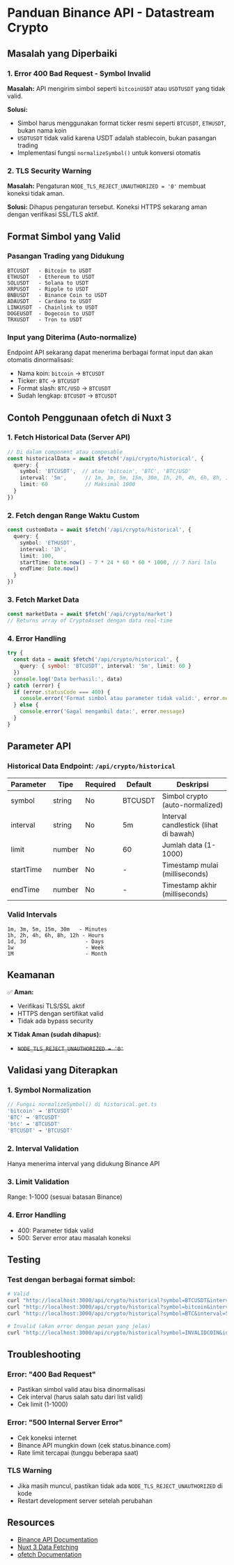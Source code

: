 # Panduan Binance API - Datastream Crypto

## Masalah yang Diperbaiki

### 1. Error 400 Bad Request - Symbol Invalid
**Masalah:** API mengirim simbol seperti `bitcoinUSDT` atau `USDTUSDT` yang tidak valid.

**Solusi:** 
- Simbol harus menggunakan format ticker resmi seperti `BTCUSDT`, `ETHUSDT`, bukan nama koin
- `USDTUSDT` tidak valid karena USDT adalah stablecoin, bukan pasangan trading
- Implementasi fungsi `normalizeSymbol()` untuk konversi otomatis

### 2. TLS Security Warning
**Masalah:** Pengaturan `NODE_TLS_REJECT_UNAUTHORIZED = '0'` membuat koneksi tidak aman.

**Solusi:** Dihapus pengaturan tersebut. Koneksi HTTPS sekarang aman dengan verifikasi SSL/TLS aktif.

## Format Simbol yang Valid

### Pasangan Trading yang Didukung
```
BTCUSDT   - Bitcoin to USDT
ETHUSDT   - Ethereum to USDT
SOLUSDT   - Solana to USDT
XRPUSDT   - Ripple to USDT
BNBUSDT   - Binance Coin to USDT
ADAUSDT   - Cardano to USDT
LINKUSDT  - Chainlink to USDT
DOGEUSDT  - Dogecoin to USDT
TRXUSDT   - Tron to USDT
```

### Input yang Diterima (Auto-normalize)
Endpoint API sekarang dapat menerima berbagai format input dan akan otomatis dinormalisasi:

- Nama koin: `bitcoin` → `BTCUSDT`
- Ticker: `BTC` → `BTCUSDT`
- Format slash: `BTC/USD` → `BTCUSDT`
- Sudah lengkap: `BTCUSDT` → `BTCUSDT`

## Contoh Penggunaan ofetch di Nuxt 3

### 1. Fetch Historical Data (Server API)
```typescript
// Di dalam component atau composable
const historicalData = await $fetch('/api/crypto/historical', {
  query: {
    symbol: 'BTCUSDT',  // atau 'bitcoin', 'BTC', 'BTC/USD'
    interval: '5m',      // 1m, 3m, 5m, 15m, 30m, 1h, 2h, 4h, 6h, 8h, 12h, 1d, 3d, 1w, 1M
    limit: 60            // Maksimal 1000
  }
})
```

### 2. Fetch dengan Range Waktu Custom
```typescript
const customData = await $fetch('/api/crypto/historical', {
  query: {
    symbol: 'ETHUSDT',
    interval: '1h',
    limit: 100,
    startTime: Date.now() - 7 * 24 * 60 * 60 * 1000, // 7 hari lalu
    endTime: Date.now()
  }
})
```

### 3. Fetch Market Data
```typescript
const marketData = await $fetch('/api/crypto/market')
// Returns array of CryptoAsset dengan data real-time
```

### 4. Error Handling
```typescript
try {
  const data = await $fetch('/api/crypto/historical', {
    query: { symbol: 'BTCUSDT', interval: '5m', limit: 60 }
  })
  console.log('Data berhasil:', data)
} catch (error) {
  if (error.statusCode === 400) {
    console.error('Format simbol atau parameter tidak valid:', error.message)
  } else {
    console.error('Gagal mengambil data:', error.message)
  }
}
```

## Parameter API

### Historical Data Endpoint: `/api/crypto/historical`

| Parameter | Tipe | Required | Default | Deskripsi |
|-----------|------|----------|---------|-----------|
| symbol | string | No | BTCUSDT | Simbol crypto (auto-normalized) |
| interval | string | No | 5m | Interval candlestick (lihat di bawah) |
| limit | number | No | 60 | Jumlah data (1-1000) |
| startTime | number | No | - | Timestamp mulai (milliseconds) |
| endTime | number | No | - | Timestamp akhir (milliseconds) |

### Valid Intervals
```
1m, 3m, 5m, 15m, 30m   - Minutes
1h, 2h, 4h, 6h, 8h, 12h - Hours
1d, 3d                   - Days
1w                       - Week
1M                       - Month
```

## Keamanan

✅ **Aman:**
- Verifikasi TLS/SSL aktif
- HTTPS dengan sertifikat valid
- Tidak ada bypass security

❌ **Tidak Aman (sudah dihapus):**
- ~~`NODE_TLS_REJECT_UNAUTHORIZED = '0'`~~

## Validasi yang Diterapkan

### 1. Symbol Normalization
```typescript
// Fungsi normalizeSymbol() di historical.get.ts
'bitcoin' → 'BTCUSDT'
'BTC' → 'BTCUSDT'
'btc' → 'BTCUSDT'
'BTCUSDT' → 'BTCUSDT'
```

### 2. Interval Validation
Hanya menerima interval yang didukung Binance API

### 3. Limit Validation
Range: 1-1000 (sesuai batasan Binance)

### 4. Error Handling
- 400: Parameter tidak valid
- 500: Server error atau masalah koneksi

## Testing

### Test dengan berbagai format simbol:
```bash
# Valid
curl "http://localhost:3000/api/crypto/historical?symbol=BTCUSDT&interval=5m&limit=10"
curl "http://localhost:3000/api/crypto/historical?symbol=bitcoin&interval=5m&limit=10"
curl "http://localhost:3000/api/crypto/historical?symbol=BTC&interval=5m&limit=10"

# Invalid (akan error dengan pesan yang jelas)
curl "http://localhost:3000/api/crypto/historical?symbol=INVALIDCOIN&interval=5m&limit=10"
```

## Troubleshooting

### Error: "400 Bad Request"
- Pastikan simbol valid atau bisa dinormalisasi
- Cek interval (harus salah satu dari list valid)
- Cek limit (1-1000)

### Error: "500 Internal Server Error"
- Cek koneksi internet
- Binance API mungkin down (cek status.binance.com)
- Rate limit tercapai (tunggu beberapa saat)

### TLS Warning
- Jika masih muncul, pastikan tidak ada `NODE_TLS_REJECT_UNAUTHORIZED` di kode
- Restart development server setelah perubahan

## Resources

- [Binance API Documentation](https://binance-docs.github.io/apidocs/spot/en/)
- [Nuxt 3 Data Fetching](https://nuxt.com/docs/getting-started/data-fetching)
- [ofetch Documentation](https://github.com/unjs/ofetch)
